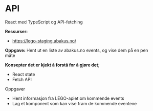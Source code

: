 # API

React med TypeScript og API-fetching

**************Ressurser:**************

- https://lego-staging.abakus.no/

****************Oppgave:**************** Hent ut en liste av abakus.no events, og vise dem på en pen måte

************************************************************************************************Konsepter det er kjekt å forstå for å gjøre det;************************************************************************************************

- React state
- Fetch API

Oppgaver

- Hent informasjon fra LEGO-apiet om kommende events
- Lag et komponent som kan vise fram de kommende eventene

